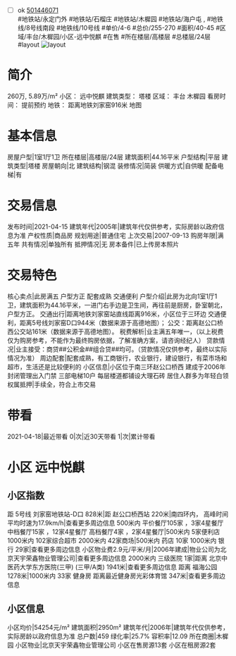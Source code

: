 - [ ] ok [501446071](https://bj.5i5j.com/ershoufang/501446071.html)  
 #地铁站/永定门外 #地铁站/石榴庄 #地铁站/木樨园 #地铁站/海户屯 ,  #地铁线/8号线南段 #地铁线/10号线
#单价/4-6 #总价/255-270 #面积/40-45   #区域/丰台/木樨园/小区-远中悦麒 #在售 #所在楼层/高楼层 #总楼层/24层 #layout 
![layout](http://image2a.5i5j.com/bdir/layout/5219318828674374aefa9634fa2188ef.jpg_P5.jpg) 
# 简介 
 260万,  5.89万/m² 
小区： 远中悦麒
建筑类型： 塔楼
区域： 丰台 木樨园
看房时间： 提前预约
地铁： 距离地铁刘家窑916米 地图
# 基本信息 
 房屋户型|1室1厅1卫
所在楼层|高楼层/24层
建筑面积|44.16平米
户型结构|平层
建筑类型|塔楼
房屋朝向|北
建筑结构|钢混
装修情况|简装
供暖方式|自供暖
配备电梯|有
# 交易信息 
 发布时间|2021-04-15
建筑年代|2005年|建筑年代仅供参考，实际房龄以政府信息为准
产权性质|商品房
规划用途|普通住宅
上次交易|2007-09-13
购房年限|满五年
共有情况|单独所有
抵押情况|无
房本备件|已上传房本照片
# 交易特色 
 核心卖点|此房满五 户型方正 配套成熟 交通便利
户型介绍|此房为北向1室1厅1卫，建筑面积为44.16平米，一进门右手边是卫生间，再往前是厨房，卧室朝北，户型方正。
交通出行|距离地铁刘家窑站直线距离916米，小区位于三环边 交通便利，距离5号线刘家窑D口944米（数据来源于高德地图）； 公交：距离赵公口桥西公交站161米（数据来源于高德地图）。
税费解析|业主满五年唯一，（以上税费仅为购房参考，不能作为最终购房依据，了解准确方案，请咨询经纪人）
贷款情况|业主接受：商贷##公积金##组合贷##均可。（贷款情况仅供参考，最终以实际情况为准）
周边配套|配套成熟，有工商银行，农业银行，建设银行，有菜市场和超市，生活还是比较便利的
小区信息|小区位于南三环赵公口桥西 建成于2006年 封闭管理出入门禁 三部电梯10户 每层楼道都铺设大理石砖 居住人群多为年轻白领
权属抵押|手续全，符合上市交易
# 带看 
 2021-04-18|最近带看	 0|次|近30天带看	 1|次|累计带看
# 小区 远中悦麒
## 小区指数 
 距 5号线 刘家窑地铁站-D口 828米|距 赵公口桥西站 220米|南四环内， 高峰时间平均时速为17.9km/h|查看更多周边信息
500米内 平价餐厅105家 ，3家4星餐厅
中档餐厅15家 ，12家4星餐厅
高档餐厅4家 ，2家4星餐厅|500米内 5家便利店
1000米内 102家综合超市
2000米内 42家商场|500米内 药店 10家
1000米内 银行 29家|查看更多周边信息
小区物业费2.9元/平米/月|2006年建成|物业公司为北京天宇荣鑫物业管理公司|查看更多周边信息
2000米内 三级医院 1家|距离 北京中医药大学东方医院(三甲) (三甲/A类) 1941米|查看更多周边信息
距离 福海公园 1278米|1000米内 33家 健身房
距离最近健身房光彩体育馆 347米|查看更多周边信息
## 小区信息 
 小区均价|54254元/m²
建筑面积|2950m²
建筑年代|2006年|建筑年代仅供参考，实际房龄以政府信息为准
总户数|459
绿化率|25.7%
容积率|12.09
所在商圈|木樨园
小区物业|北京天宇荣鑫物业管理公司
小区在售房源13套
小区在租房源2套
